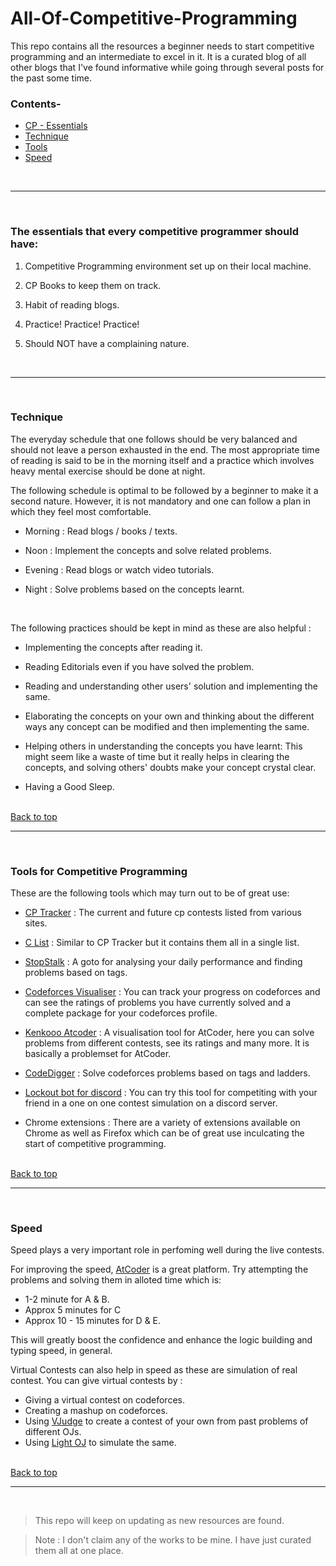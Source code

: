 # All-Of-Competitive-Programming

This repo contains all the resources a beginner needs to start competitive programming and an intermediate to excel in it. It is a curated blog of all other blogs that I've found informative while going through several posts for the past some time.

### Contents-
* [CP - Essentials](#The-essentials-that-every-competitive-programmer-should-have)
* [Technique](#Technique)
* [Tools](#Tools-for-Competitive-Programming)
* [Speed](#Speed)

<br> <hr> <br>

### The essentials that every competitive programmer should have:

1. Competitive Programming environment set up on their local machine. 

2. CP Books to keep them on track.

3. Habit of reading blogs. 

4. Practice! Practice! Practice!

5. Should NOT have a complaining nature. 

<br> <hr> <br>

### Technique

The everyday schedule that one follows should be very balanced and should not leave a person exhausted in the end. The most appropriate time of reading is said to be in the morning itself and a practice which involves heavy mental exercise should be done at night.

The following schedule is optimal to be followed by a beginner to make it a second nature. However, it is not mandatory and one can follow a plan in which they feel most comfortable.

* Morning : Read blogs / books / texts.

* Noon : Implement the concepts and solve related problems.

* Evening : Read blogs or watch video tutorials.

* Night : Solve problems based on the concepts learnt.

<br>

The following practices should be kept in mind as these are also helpful :

* Implementing the concepts after reading it. 

* Reading Editorials even if you have solved the problem.

* Reading and understanding other users' solution and implementing the same.

* Elaborating the concepts on your own and thinking about the different ways any concept can be modified and then implementing the same.

* Helping others in understanding the concepts you have learnt: This might seem like a waste of time but it really helps in clearing the concepts, and solving others' doubts make your concept crystal clear.

* Having a Good Sleep.



<br> [Back to top](#All-Of-Competitive-Programming) <hr> <br>

### Tools for Competitive Programming

These are the following tools which may turn out to be of great use:

* [CP Tracker](http://cptracker.herokuapp.com/) : The current and future cp contests listed from various sites.

* [C List](https://clist.by/) : Similar to CP Tracker but it contains them all in a single list.

* [StopStalk](https://www.stopstalk.com/) : A goto for analysing your daily performance and finding problems based on tags.

* [Codeforces Visualiser](https://cfviz.netlify.app/) : You can track your progress on codeforces and can see the ratings of problems you have currently solved and a complete package for your codeforces profile.

* [Kenkooo Atcoder](https://kenkoooo.com/atcoder) : A visualisation tool for AtCoder, here you can solve problems from different contests, see its ratings and many more. It is basically a problemset for AtCoder. 

* [CodeDigger](http://codedigger.tech/practice/topicwise) : Solve codeforces problems based on tags and ladders.

* [Lockout bot for discord](https://codeforces.com/blog/entry/78546) : You can try this tool for competiting with your friend in a one on one contest simulation on a discord server.

* Chrome extensions : There are a variety of extensions available on Chrome as well as Firefox which can be of great use inculcating the start of competitive programming. 



<br> [Back to top](#All-Of-Competitive-Programming) <hr> <br>

### Speed

Speed plays a very important role in perfoming well during the live contests. 

For improving the speed, [AtCoder](https://atcoder.jp/) is a great platform. Try attempting the problems and solving them in alloted time which is:

* 1-2 minute for A & B.
* Approx 5 minutes for C
* Approx 10 - 15 minutes for D & E.

This will greatly boost the confidence and enhance the logic building and typing speed, in general.

Virtual Contests can also help in speed as these are simulation of real contest. You can give virtual contests by :
- Giving a virtual contest on codeforces.
- Creating a mashup on codeforces.
- Using [VJudge](https://vjudge.net/) to create a contest of your own from past problems of different OJs.
- Using [Light OJ](http://lightoj.com/login_main.php?url=index.php) to simulate the same.


<br> [Back to top](#All-Of-Competitive-Programming) <hr> <br>


> This repo will keep on updating as new resources are found. 

> Note : I don't claim any of the works to be mine. I have just curated them all at one place.